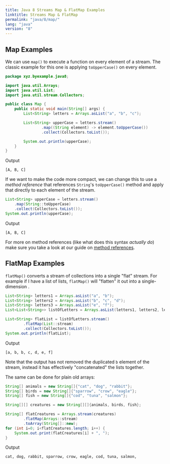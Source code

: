 ```yaml
---
title: Java 8 Streams Map & FlatMap Examples
linktitle: Streams Map & FlatMap
permalink: "java/8/map/"
lang: "java"
version: "8"
---
```


## Map Examples
We can use `map()` to execute a function on every element of a stream.  The
classic example for this one is applying `toUpperCase()` on every element.

```java
package xyz.byexample.java8;

import java.util.Arrays;
import java.util.List;
import java.util.stream.Collectors;

public class Map {
    public static void main(String[] args) {
        List<String> letters = Arrays.asList("a", "b", "c");

        List<String> upperCase = letters.stream()
                .map((String element) -> element.toUpperCase())
                .collect(Collectors.toList());

        System.out.println(upperCase);
    }
}
```
Output
```
[A, B, C]
```
If we want to make the code more compact, we can change this to use a
*method reference* that references `String`'s `toUpperCase()` method and apply
that directly to each element of the stream.

```java
List<String> upperCase = letters.stream()
    .map(String::toUpperCase)
    .collect(Collectors.toList());
System.out.println(upperCase);
```
Output
```
[A, B, C]
```

For more on method references (like what does this syntax *actually do*) make
sure you take a look at our guide on [method references](/java/8/methodReference/).

## FlatMap Examples
`flatMap()` converts a stream of collections into a single "flat" stream.  For
example if I have a list of lists, `flatMap()` will "flatten" it out into a
single-dimension .

```java
List<String> letters1 = Arrays.asList("a", "b");
List<String> letters2 = Arrays.asList("b", "c", "d");
List<String> letters3 = Arrays.asList("e", "f");
List<List<String>> listOfLetters = Arrays.asList(letters1, letters2, letters3);

List<String> flatList = listOfLetters.stream()
        .flatMap(List::stream)
        .collect(Collectors.toList());
System.out.println(flatList);
```
Output
```
[a, b, b, c, d, e, f]
```
Note that the output has not removed the duplicated `b` element of the stream,
instead it has effectively "concatenated" the lists together.

The same can be done for plain old arrays:

```java
String[] animals = new String[]{"cat", "dog", "rabbit"};
String[] birds = new String[]{"sparrow", "crow", "eagle"};
String[] fish = new String[]{"cod", "tuna", "salmon"};

String[][] creatures = new String[][]{animals, birds, fish};

String[] flatCreatures = Arrays.stream(creatures)
        .flatMap(Arrays::stream)
        .toArray(String[]::new);
for (int i=0; i<flatCreatures.length; i++) {
    System.out.print(flatCreatures[i] + ", ");
}
```
Output
```
cat, dog, rabbit, sparrow, crow, eagle, cod, tuna, salmon, 
```